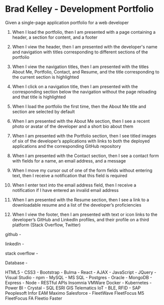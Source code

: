 # Brad Kelley - Development Portfolio

Given a single-page application portfolio for a web developer
1. When I load the portfolio, then I am presented with a page containing a header, a section for content, and a footer
2. When I view the header, then I am presented with the developer's name and navigation with titles corresponding to different sections of the portfolio
3. When I view the navigation titles, then I am presented with the titles About Me, Portfolio, Contact, and Resume, and the title corresponding to the current section is highlighted
4. When I click on a navigation title, then I am presented with the corresponding section below the navigation without the page reloading and that title is highlighted
5. When I load the portfolio the first time, then the About Me title and section are selected by default
6. When I am presented with the About Me section, then I see a recent photo or avatar of the developer and a short bio about them
7. When I am presented with the Portfolio section, then I see titled images of six of the developer’s applications with links to both the deployed applications and the corresponding GitHub repository

8. When I am presented with the Contact section, then I see a contact form with fields for a name, an email address, and a message
9. When I move my cursor out of one of the form fields without entering text, then I receive a notification that this field is required
10. When I enter text into the email address field, then I receive a notification if I have entered an invalid email address
11. When I am presented with the Resume section, then I see a link to a downloadable resume and a list of the developer’s proficiencies

12. When I view the footer, then I am presented with text or icon links to the developer’s GitHub and LinkedIn profiles, and their profile on a third platform (Stack Overflow, Twitter) 

github - <FontAwesomeIcon icon="fa-brands fa-github" />

linkedIn - <FontAwesomeIcon icon="fa-brands fa-linkedin" />

stack overflow - <FontAwesomeIcon icon="fa-brands fa-stack-overflow" />

Database - <FontAwesomeIcon icon="fa-solid fa-database" />



HTML5 - <FontAwesomeIcon icon="fa-brands fa-html5" />
CSS3 - <FontAwesomeIcon icon="fa-brands fa-css3-alt" />
Bootstrap - <FontAwesomeIcon icon="fa-brands fa-bootstrap" />
Bulma - 
React - <FontAwesomeIcon icon="fa-brands fa-react" />
AJAX - 
JavaScript - <FontAwesomeIcon icon="fa-brands fa-js" />
JQuery - 
Visual Studio - 
npm - <i class="fa-brands fa-npm"></i>
MySQL - 
MS SQL - 
Postgres - 
Oracle - 
MongoDB - 
Express - 
Node - <i class="fa-brands fa-node"></i>
RESTful APIs
Insomnia
VMWare
Docker - <i class="fa-brands fa-docker"></i>
Kubernetes - 
Power BI - <i class="fa-solid fa-chart-simple"></i>
Crystal - <i class="fa-solid fa-chart-gantt"></i>
SQL
ESRI GIS
Telematics
IoT - BLE, RFID - <i class="fa-brands fa-bluetooth"></i> <i class="fa-solid fa-tower-broadcast"></i>
SAP
Peoplesoft
Infor EAM
Maximo
Salesforce - <i class="fa-brands fa-salesforce"></i>
FleetWave
FleetFocus M5
FleetFocus FA
Fleetio
Faster